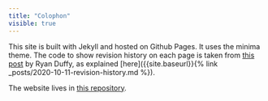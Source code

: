 ```yaml
---
title: "Colophon"
visible: true
---
```


This site is built with Jekyll and hosted on Github Pages. It uses the minima theme. The code to show revision history on each page is taken from [this post](https://ryanjduffy.github.io/blog/2016/01/08/including-git-history-in-a-jekyll-post.html) by Ryan Duffy, as explained [here]({{site.baseurl}}{% link _posts/2020-10-11-revision-history.md %}).

The website lives in [this repository](https://github.com/louispotok/notebook).
